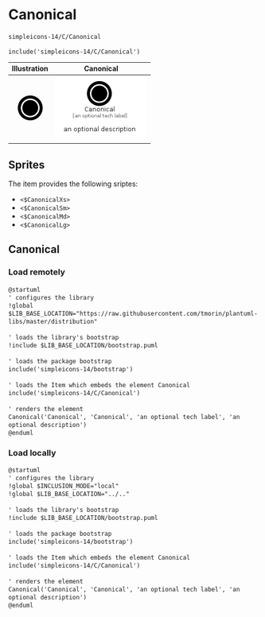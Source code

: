 # Canonical


```text
simpleicons-14/C/Canonical
```

```text
include('simpleicons-14/C/Canonical')
```



| Illustration | Canonical |
| :---: | :---: |
| ![illustration for Illustration](../../simpleicons-14/C/Canonical.png) | ![illustration for Canonical](../../simpleicons-14/C/Canonical.Local.png) |



## Sprites
The item provides the following sriptes:

- `<$CanonicalXs>`
- `<$CanonicalSm>`
- `<$CanonicalMd>`
- `<$CanonicalLg>`





## Canonical

### Load remotely
```plantuml
@startuml
' configures the library
!global $LIB_BASE_LOCATION="https://raw.githubusercontent.com/tmorin/plantuml-libs/master/distribution"

' loads the library's bootstrap
!include $LIB_BASE_LOCATION/bootstrap.puml

' loads the package bootstrap
include('simpleicons-14/bootstrap')

' loads the Item which embeds the element Canonical
include('simpleicons-14/C/Canonical')

' renders the element
Canonical('Canonical', 'Canonical', 'an optional tech label', 'an optional description')
@enduml
```

### Load locally
```plantuml
@startuml
' configures the library
!global $INCLUSION_MODE="local"
!global $LIB_BASE_LOCATION="../.."

' loads the library's bootstrap
!include $LIB_BASE_LOCATION/bootstrap.puml

' loads the package bootstrap
include('simpleicons-14/bootstrap')

' loads the Item which embeds the element Canonical
include('simpleicons-14/C/Canonical')

' renders the element
Canonical('Canonical', 'Canonical', 'an optional tech label', 'an optional description')
@enduml
```

